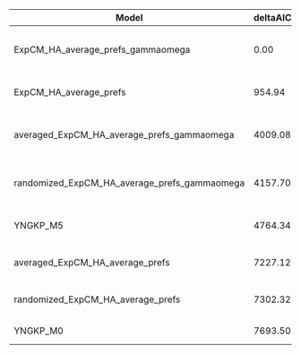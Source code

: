 | Model                                        | deltaAIC | LogLikelihood | nParams | ParamValues                                               |
|----------------------------------------------|----------|---------------|---------|-----------------------------------------------------------|
| ExpCM_HA_average_prefs_gammaomega            | 0.00     | -50086.17     | 7       | alpha_omega=1.52, beta=1.69, beta_omega=10.00, kappa=3.79 |
| ExpCM_HA_average_prefs                       | 954.94   | -50564.64     | 6       | beta=1.77, kappa=3.50, omega=0.14                         |
| averaged_ExpCM_HA_average_prefs_gammaomega   | 4009.08  | -52090.71     | 7       | alpha_omega=0.62, beta=1.51, beta_omega=6.45, kappa=3.64  |
| randomized_ExpCM_HA_average_prefs_gammaomega | 4157.70  | -52165.02     | 7       | alpha_omega=0.62, beta=0.13, beta_omega=6.77, kappa=3.69  |
| YNGKP_M5                                     | 4764.34  | -52463.34     | 12      | alpha_omega=0.65, beta_omega=7.85, kappa=3.23             |
| averaged_ExpCM_HA_average_prefs              | 7227.12  | -53700.73     | 6       | beta=0.97, kappa=3.35, omega=0.08                         |
| randomized_ExpCM_HA_average_prefs            | 7302.32  | -53738.33     | 6       | beta=0.07, kappa=3.36, omega=0.08                         |
| YNGKP_M0                                     | 7693.50  | -53928.92     | 11      | kappa=2.94, omega=0.07                                    |